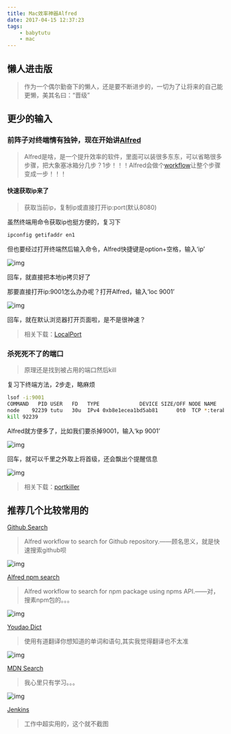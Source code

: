 ```yaml
---
title: Mac效率神器Alfred
date: 2017-04-15 12:37:23
tags:
    - babytutu
    - mac
---
```


## 懒人进击版
> 作为一个偶尔勤奋下的懒人，还是要不断进步的，一切为了让将来的自己能更懒，美其名曰：“晋级”

<!--more-->

## 更少的输入

### 前阵子对终端情有独钟，现在开始讲[Alfred](https://www.alfredapp.com/)
> Alfred是啥，是一个提升效率的软件，里面可以装很多东东，可以省略很多步骤，把大象塞冰箱分几步？1步！！！Alfred会做个[workflow](https://www.alfredapp.com/workflows/)让整个步骤变成一步！！！

#### 快速获取ip来了
> 获取当前ip，复制ip或直接打开ip:port(默认8080)

虽然终端用命令获取ip也挺方便的，复习下

```bash
ipconfig getifaddr en1
```

但也要经过打开终端然后输入命令，Alfred快捷键是option+空格，输入‘ip’

![img](/images/20170415/ip1.png)

回车，就直接把本地ip拷贝好了

那要直接打开ip:9001怎么办办呢？打开Alfred，输入‘loc 9001’

![img](/images/20170415/ip2.png)

回车，就在默认浏览器打开页面啦，是不是很神速？

> 相关下载：[LocalPort](http://www.packal.org/workflow/localport)

### 杀死死不了的端口

> 原理还是找到被占用的端口然后kill

复习下终端方法，2步走，略麻烦

```bash
lsof -i:9001
COMMAND   PID USER   FD   TYPE             DEVICE SIZE/OFF NODE NAME
node    92239 tutu   30u  IPv4 0xb8e1ecea1bd5ab81      0t0  TCP *:terabase (LISTEN)
kill 92239
```

Alfred就方便多了，比如我们要杀掉9001，输入‘kp 9001’

![img](/images/20170415/portkiller.png)

回车，就可以千里之外取上将首级，还会飘出个提醒信息

![img](/images/20170415/killer.png)

> 相关下载：[portkiller](http://www.packal.org/workflow/portkiller)


## 推荐几个比较常用的

[Github Search](http://www.packal.org/workflow/github-search)

> Alfred workflow to search for Github repository.——顾名思义，就是快速搜索github呗

![img](/images/20170415/github-search.png)

[Alfred npm search](http://www.packal.org/workflow/alfred-npm-search)

> Alfred workflow to search for npm package using npms API.——对，搜素npm包的。。。

![img](/images/20170415/npm-search.png)

[Youdao Dict](http://www.packal.org/workflow/youdao-dict)

> 使用有道翻译你想知道的单词和语句,其实我觉得翻译也不太准

![img](/images/20170415/youdao.png)

[MDN Search](http://www.packal.org/workflow/mdn-search)

> 我心里只有学习。。。

![img](/images/20170415/mdn.png)

[Jenkins](http://www.packal.org/workflow/jenkins)

> 工作中超实用的，这个就不截图